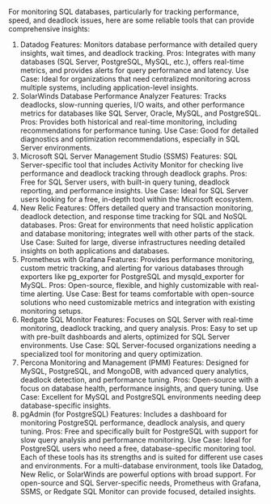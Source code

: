 For monitoring SQL databases, particularly for tracking performance, speed, and deadlock issues, here are some reliable tools that can provide comprehensive insights:

1. Datadog
Features: Monitors database performance with detailed query insights, wait times, and deadlock tracking.
Pros: Integrates with many databases (SQL Server, PostgreSQL, MySQL, etc.), offers real-time metrics, and provides alerts for query performance and latency.
Use Case: Ideal for organizations that need centralized monitoring across multiple systems, including application-level insights.
2. SolarWinds Database Performance Analyzer
Features: Tracks deadlocks, slow-running queries, I/O waits, and other performance metrics for databases like SQL Server, Oracle, MySQL, and PostgreSQL.
Pros: Provides both historical and real-time monitoring, including recommendations for performance tuning.
Use Case: Good for detailed diagnostics and optimization recommendations, especially in SQL Server environments.
3. Microsoft SQL Server Management Studio (SSMS)
Features: SQL Server-specific tool that includes Activity Monitor for checking live performance and deadlock tracking through deadlock graphs.
Pros: Free for SQL Server users, with built-in query tuning, deadlock reporting, and performance insights.
Use Case: Ideal for SQL Server users looking for a free, in-depth tool within the Microsoft ecosystem.
4. New Relic
Features: Offers detailed query and transaction monitoring, deadlock detection, and response time tracking for SQL and NoSQL databases.
Pros: Great for environments that need holistic application and database monitoring; integrates well with other parts of the stack.
Use Case: Suited for large, diverse infrastructures needing detailed insights on both applications and databases.
5. Prometheus with Grafana
Features: Provides performance monitoring, custom metric tracking, and alerting for various databases through exporters like pg_exporter for PostgreSQL and mysqld_exporter for MySQL.
Pros: Open-source, flexible, and highly customizable with real-time alerting.
Use Case: Best for teams comfortable with open-source solutions who need customizable metrics and integration with existing monitoring setups.
6. Redgate SQL Monitor
Features: Focuses on SQL Server with real-time monitoring, deadlock tracking, and query analysis.
Pros: Easy to set up with pre-built dashboards and alerts, optimized for SQL Server environments.
Use Case: SQL Server-focused organizations needing a specialized tool for monitoring and query optimization.
7. Percona Monitoring and Management (PMM)
Features: Designed for MySQL, PostgreSQL, and MongoDB, with advanced query analytics, deadlock detection, and performance tuning.
Pros: Open-source with a focus on database health, performance insights, and query tuning.
Use Case: Excellent for MySQL and PostgreSQL environments needing deep database-specific insights.
8. pgAdmin (for PostgreSQL)
Features: Includes a dashboard for monitoring PostgreSQL performance, deadlock analysis, and query tuning.
Pros: Free and specifically built for PostgreSQL with support for slow query analysis and performance monitoring.
Use Case: Ideal for PostgreSQL users who need a free, database-specific monitoring tool.
Each of these tools has its strengths and is suited for different use cases and environments. For a multi-database environment, tools like Datadog, New Relic, or SolarWinds are powerful options with broad support. For open-source and SQL Server-specific needs, Prometheus with Grafana, SSMS, or Redgate SQL Monitor can provide focused, detailed insights.